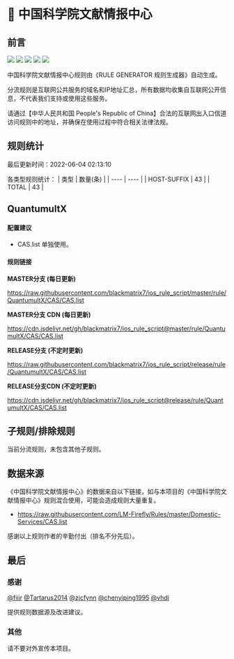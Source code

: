 # 🧸 中国科学院文献情报中心

## 前言

![](https://shields.io/badge/-移除重复规则-ff69b4) ![](https://shields.io/badge/-DOMAIN与DOMAIN--SUFFIX合并-green) ![](https://shields.io/badge/-DOMAIN--SUFFIX间合并-critical) ![](https://shields.io/badge/-DOMAIN--SUFFIX与DOMAIN--KEYWORD合并-blue) ![](https://shields.io/badge/-IP--CIDR(6)合并-blueviolet) 

中国科学院文献情报中心规则由《RULE GENERATOR 规则生成器》自动生成。

分流规则是互联网公共服务的域名和IP地址汇总，所有数据均收集自互联网公开信息，不代表我们支持或使用这些服务。

请通过【中华人民共和国 People's Republic of China】合法的互联网出入口信道访问规则中的地址，并确保在使用过程中符合相关法律法规。

## 规则统计

最后更新时间：2022-06-04 02:13:10

各类型规则统计：
| 类型 | 数量(条)  | 
| ---- | ----  |
| HOST-SUFFIX | 43  | 
| TOTAL | 43  | 


## QuantumultX 

#### 配置建议
- CAS.list 单独使用。

#### 规则链接
**MASTER分支 (每日更新)**

https://raw.githubusercontent.com/blackmatrix7/ios_rule_script/master/rule/QuantumultX/CAS/CAS.list

**MASTER分支 CDN (每日更新)**

https://cdn.jsdelivr.net/gh/blackmatrix7/ios_rule_script@master/rule/QuantumultX/CAS/CAS.list

**RELEASE分支 (不定时更新)**

https://raw.githubusercontent.com/blackmatrix7/ios_rule_script/release/rule/QuantumultX/CAS/CAS.list

**RELEASE分支CDN (不定时更新)**

https://cdn.jsdelivr.net/gh/blackmatrix7/ios_rule_script@release/rule/QuantumultX/CAS/CAS.list

## 子规则/排除规则


当前分流规则，未包含其他子规则。

## 数据来源

《中国科学院文献情报中心》的数据来自以下链接，如与本项目的《中国科学院文献情报中心》规则混合使用，可能会造成规则大量重复。

- https://raw.githubusercontent.com/LM-Firefly/Rules/master/Domestic-Services/CAS.list


感谢以上规则作者的辛勤付出（排名不分先后）。

## 最后

### 感谢

[@fiiir](https://github.com/fiiir) [@Tartarus2014](https://github.com/Tartarus2014) [@zjcfynn](https://github.com/zjcfynn) [@chenyiping1995](https://github.com/chenyiping1995) [@vhdj](https://github.com/vhdj)

提供规则数据源及改进建议。

### 其他

请不要对外宣传本项目。